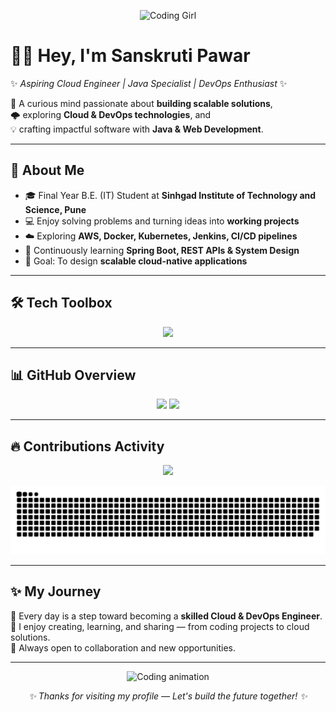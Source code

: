 <!-- Header GIF -->
<p align="center">
  <img src="https://i.pinimg.com/originals/f4/4d/1a/f44d1a6e3c94a01c2a1f8f9b1f7b7f4d.gif" width="200" alt="Coding Girl">
</p>

# 👩‍💻 Hey, I'm **Sanskruti Pawar**

✨ *Aspiring Cloud Engineer | Java Specialist | DevOps Enthusiast* ✨  

🚀 A curious mind passionate about **building scalable solutions**,  
🌩 exploring **Cloud & DevOps technologies**, and  
💡 crafting impactful software with **Java & Web Development**.  

---

## 🌟 About Me  

- 🎓 Final Year B.E. (IT) Student at **Sinhgad Institute of Technology and Science, Pune**  
- 💻 Enjoy solving problems and turning ideas into **working projects**  
- ☁️ Exploring **AWS, Docker, Kubernetes, Jenkins, CI/CD pipelines**  
- 🌱 Continuously learning **Spring Boot, REST APIs & System Design**  
- 🎯 Goal: To design **scalable cloud-native applications**  

---

## 🛠️ Tech Toolbox  

<p align="center">
  <img src="https://skillicons.dev/icons?i=java,spring,html,css,js,mysql,aws,docker,jenkins,kubernetes,git,linux&perline=6" />
</p>

---

## 📊 GitHub Overview  

<p align="center">
  <img src="https://github-readme-stats.vercel.app/api?username=sanskrutipawar&show_icons=true&theme=tokyonight&hide_border=true" height="160"/>
  <img src="https://github-readme-stats.vercel.app/api/top-langs/?username=sanskrutipawar&layout=compact&theme=tokyonight&hide_border=true" height="160"/>
</p>

---

## 🔥 Contributions Activity  

<p align="center">
  <img src="https://github-readme-streak-stats.herokuapp.com/?user=sanskrutipawar&theme=tokyonight&hide_border=true" height="160"/>
</p>

<!-- Snake Contribution Graph -->
<p align="center">
  <img src="https://raw.githubusercontent.com/platane/snk/output/github-contribution-grid-snake.svg" alt="snake animation"/>
</p>

---

## ✨ My Journey  

🌼 Every day is a step toward becoming a **skilled Cloud & DevOps Engineer**.  
🌸 I enjoy creating, learning, and sharing — from coding projects to cloud solutions.  
🌱 Always open to collaboration and new opportunities.  

---

<p align="center">
  <img src="https://media.giphy.com/media/L1R1tvI9svkIWwpVYr/giphy.gif" width="400" alt="Coding animation">
</p>

<p align="center">
  <em>✨ Thanks for visiting my profile — Let's build the future together! ✨</em>
</p>
